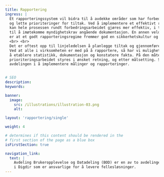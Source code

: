 ```yaml
---
title: Rapportering
ingress: |
  Et rapporteringssystem vil bidra til å avdekke områder som har forbedringspotensial
  og lette prioriteringer for tiltak. Ved å implementere et effektivt rapporteringssystem
  kan hele prosessen rundt forbedringsarbeidet gjøres mer effektiv, i tillegg 
  til å imøtekomme myndighetskrav angående dokumentasjon. En annen veldig viktig effekt 
  er at et godt rapporteringsregime fremmer god en sikkerhetskultur og reell arbeidstakermedvirkning. 
  <br> <br>
  Det er oftest opp til linjeledelsen å planlegge tiltak og gjennomføre prioriteringer. 
  Ved at alle i virksomheten er med på å rapportere, så har vi mulighet til 
  å etablere statistikk, dokumentasjon og konstatere fakta. På den måten kan det 
  prioriteringsarbeidet styres i ønsket retning, og etter målsetting. Styrings-teamet støtter
  avdelingen i å implementere målinger og rapporteringer.
  

# SEO
description:
keywords:

banner:
  image:
    src: /illustrations/illustration-03.png
    alt:

layout: 'rapportering/single'

weight: 4

# determines if this content should be rendered in the
# first section of the page as a blue box
isFirstSection: true

navigation_link:
  text: |
    Avdeling Brukeropplevelse og Datadeling (BOD) er en av to avdelinger
    i Digdir som er ansvarlige for å levere fellesløsninger.
---
```

